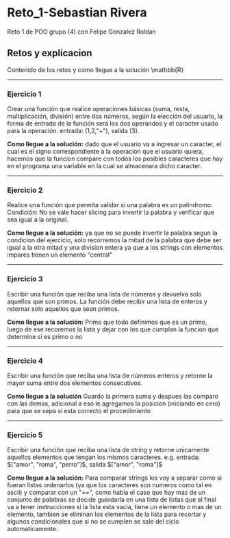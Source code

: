 # Reto_1-Sebastian Rivera 
 Reto 1 de POO grupo (4) con Felipe Gonzalez Roldan

## Retos y explicacion 
Contenido de los retos y como llegue a la solución \mathbb{R}

---

### Ejercicio 1
Crear una función que realice operaciones básicas (suma, resta, multiplicación, división) entre dos números, según la elección del usuario, la forma de entrada de la función será los dos operandos y el caracter usado para la operación. entrada: (1,2,"+"), salida (3).

**Como llegue a la solución:** dado que el usuario va a ingresar un caracter, el cual es el signo correspondiente a la operacion que el usuario quiera, hacemos que la funcion compare con todos los posibles caracteres que hay en el programa una variable en la cual se almacenara dicho caracter.

---

### Ejercicio 2
Realice una función que permita validar si una palabra es un palíndromo. Condición: No se vale hacer slicing para invertir la palabra y verificar que sea igual a la original.

**Como llegue a la solución:** ya que no se puede invertir la palabra segun la condicion del ejercicio, solo recorremos la mitad de la palabra que debe ser igual a la otra mitad y una division entera ya que a los strings con elementos impares tienen un elemento "central"

---

### Ejercicio 3
Escribir una función que reciba una lista de números y devuelva solo aquellos que son primos. La función debe recibir una lista de enteros y retornar solo aquellos que sean primos.

**Como llegue a la solución:** Primo que todo definimos que es un primo, luego de ese recoremos la lista y dejar con los que cumplan la funcion que determine si es primo o no

---

### Ejercicio 4
Escribir una función que reciba una lista de números enteros y retorne la mayor suma entre dos elementos consecutivos.

**Como llegue a la solución** Guardo la primera suma y despues las comparo con las demas, adicional a eso le agregamos la posicion (iniciando en cero) para que se sepa si esta correcto el procedimiento

---

### Ejercicio 5
Escribir una función que reciba una lista de string y retorne unicamente aquellos elementos que tengan los mismos caracteres. e.g. entrada: $["amor", "roma", "perro"]$, salida $["amor", "roma"]$

**Como llegue a la solución:** Para comparar strings los voy a separar como si fueran listas ordenarlos (ya que los caracteres son numeros como tal en ascii) y comparar con un "==", como habia el caso que hay mas de un conjunto de palabras se decide guardarla en una lista de listas que al final va a tener instrucciones si la lista esta vacia, tiene un elemento o mas de un elemento, tambien se eliminan los elementos de la lista para recortar y algunos condicionales que si no se cumplen se sale del ciclo automaticamente.


